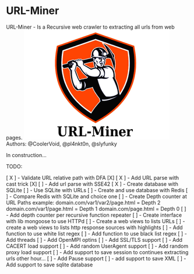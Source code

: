 URL-Miner
========

URL-Miner - Is a Recursive web crawler to extracting all urls from web pages.
![Alt text](https://github.com/CoolerVoid/urlminer/blob/master/doc/urlminer_logo.png)
Authors: @CoolerVoid, @pl4nkt0n, @slyfunky

In construction...

TODO:

[ X ]  - Validate URL relative path with DFA [X]
[ X ]  - Add URL parse with cast trick [X]
[   ]  - Add url parse with SSE42 
[ X ]  - Create database with SQLite 
[   ]  - Use SQLite with URLs
[   ]  - Create and use database with Redis
[   ]  - Compare Redis with SQLite and choice one
[   ]  - Create Depth counter at URL Paths
  example:
  domain.com/var1/var2/page.html  = Depth 2
  domain.com/var1/page.html = Depth 1
  domain.com/page.html = Depth 0
[  ]  - Add depth counter per recursive function repeater
[  ]  - Create interface with lib mongoose to use HTTPd
[  ]  - Create a web views to lists URLs
[  ]  - create a web views to lists http response sources with highlights
[  ]  - Add function to use white list regex
[  ]  - Add function to use black list regex
[  ]  - Add threads
[  ]  - Add OpenMPI optins
[  ]  - Add SSL/TLS support
[  ]  - Add CACERT load support
[  ]  - Add random UserAgent support
[  ]  - Add random proxy load support
[  ]  - Add support to save session to continues extracting urls other hour...
[  ]  - Add Pause support
[  ]  - add support to save XML
[  ]  - Add support to save sqlite database
